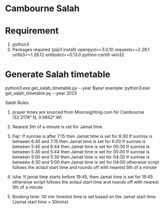 # Cambourne Salah

# Requirement 
1. python3
2. Packages required (pip3 install)
    openpyxl==3.0.10
    requests==2.28.1
    urllib3==1.26.12
    xmltodict==0.13.0
    python-certifi-win32

# Generate Salah timetable
python3.exe get_salah_timetable.py --year $year
example:
python3.exe get_salah_timetable.py --year 2023

Salah Rules 
1. prayer times are sourced from Moonsighting.com for Cambourne (52.2178° N, 0.0662° W) 
2. Nearest 5th of a minute is set for Jamat time
3. Fajr: 
        If sunrise is after 7:15 then Jamat time is set for 6:30
        If sunrise is between 6:45 and 7:15 then Jamat time is set for 6:00
        If sunrise is between 5:45 and 6:44 then Jamat time is set for 05:30
        If sunrise is between 5:30 and 5:44 then Jamat time is set for 05:00
        If sunrise is between 5:00 and 5:30 then Jamat time is set for 04:30
        If sunrise is between 4:30 and 5:00 then Jamat time is set for 04:00
        otherwise script follows the actaul start time and rounds off with nearest 5th of a minute

4. Isha: 
        If jamat time starts before 19:45, then Jamat time is set for 19:45 
        otherwise script follows the actaul start time and rounds off with nearest   5th of a minute
5. Booking time: 30 min timeslot time is set based on the Jamat start time. (Jamat start time + 30mins)
